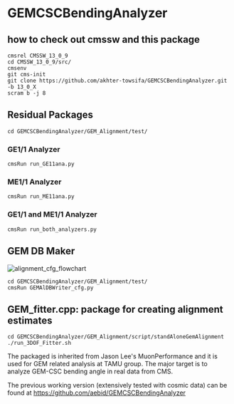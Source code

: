 # GEMCSCBendingAnalyzer

## how to check out cmssw and this package
```
cmsrel CMSSW_13_0_9
cd CMSSW_13_0_9/src/
cmsenv
git cms-init
git clone https://github.com/akhter-towsifa/GEMCSCBendingAnalyzer.git -b 13_0_X
scram b -j 8
```

## Residual Packages
```cd GEMCSCBendingAnalyzer/GEM_Alignment/test/```
### GE1/1 Analyzer
```cmsRun run_GE11ana.py```
### ME1/1 Analyzer
```cmsRun run_ME11ana.py```
### GE1/1 and ME1/1 Analyzer
```cmsRun run_both_analyzers.py```

## GEM DB Maker
![alignment_cfg_flowchart](https://github.com/akhter-towsifa/GEMCSCBendingAnalyzer/assets/51368122/1539cc93-a62a-4508-9370-bdeb98358448)
```
cd GEMCSCBendingAnalyzer/GEM_Alignment/test/
cmsRun GEMAlDBWriter_cfg.py
```

## GEM_fitter.cpp: package for creating alignment estimates
```
cd GEMCSCBendingAnalyzer/GEM_Alignment/script/standAloneGemAlignment
./run_3DOF_Fitter.sh
```






The packaged is inherited from Jason Lee's MuonPerformance and it is used for GEM related analysis at TAMU group. The major target is to analyze GEM-CSC bending angle in real data from CMS.

The previous working version (extensively tested with cosmic data) can be found at https://github.com/aebid/GEMCSCBendingAnalyzer
